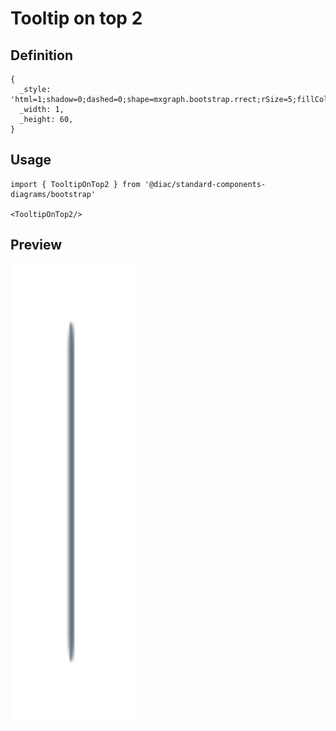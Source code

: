 # Tooltip on top 2

## Definition

```
{
  _style: 'html=1;shadow=0;dashed=0;shape=mxgraph.bootstrap.rrect;rSize=5;fillColor=#6C767D;strokeColor=none;perimeter=none;whiteSpace=wrap;resizeWidth=1;align=center;spacing=5;fontColor=#FFFFFF;fontSize=14;',
  _width: 1,
  _height: 60,
}
```

## Usage

```
import { TooltipOnTop2 } from '@diac/standard-components-diagrams/bootstrap'

<TooltipOnTop2/>
```

## Preview

<img src="./tooltip-on-top-2.png" width="200"/>

